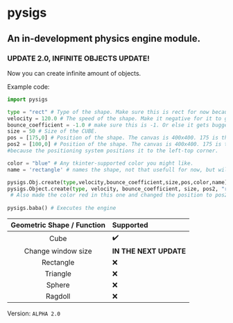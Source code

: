 # pysigs
## An in-development physics engine module.


### UPDATE 2.0, INFINITE OBJECTS UPDATE!
Now you can create infinite amount of objects.

Example code:
```python
import pysigs

type = "rect" # Type of the shape. Make sure this is rect for now because no other shapes are supported at the current moment.
velocity = 120.0 # The speed of the shape. Make it negative for it to go up.
bounce_coefficient = -1.0 # make sure this is -1. Or else it gets bugged.
size = 50 # Size of the CUBE.
pos = [175,0] # Position of the shape. The canvas is 400x400. 175 is the center 
pos2 = [100,0] # Position of the shape. The canvas is 400x400. 175 is the center 
#because the positioning system positions it to the left-top corner.

color = "blue" # Any tkinter-supported color you might like.
name = 'rectangle' # names the shape, not that usefull for now, but will be in the later versions.

pysigs.Obj.create(type,velocity,bounce_coefficient,size,pos,color,name) # Creates the object. 
pysigs.Object.create(type, velocity, bounce_coefficient, size, pos2, "red", "obj2") # The second object. Make sure the names are not the same. 
 # Also made the color red in this one and changed the position to pos2, the second variable for position.
 
pysigs.baba() # Executes the engine
```

|                               Geometric Shape / Function                               |                         Supported                                             
|:--------------------------------------------------------------------------------------:|:-------------------------------------------------------------------|
| Cube                                                                                   | ✔️                                                                |
| Change window size  | **IN THE NEXT UPDATE**
| Rectangle                                                                              | ❌                                                     |
| Triangle  | ❌
| Sphere | ❌
| Ragdoll | ❌


Version: ``ALPHA 2.0``
